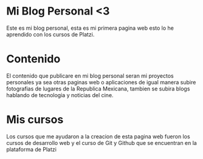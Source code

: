 
# Mi Blog Personal <3
Este es mi blog personal, esta es mi primera pagina web esto lo he aprendido con los cursos de Platzi.
# Contenido
El contenido que publicare en mi blog personal seran mi proyectos personales ya sea otras paginas web o aplicaciones de igual manera subire fotografias de lugares de la Republica Mexicana, tambien se subira blogs hablando de tecnologia y noticias del cine.
# Mis cursos
Los cursos que me ayudaron a la creacion de esta pagina web fueron los cursos de desarrollo web y el curso de Git y Github que se encuentran en la plataforma de Platzi

